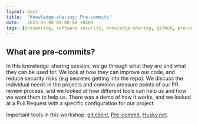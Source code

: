 ```yaml
---
layout: post
title:  "Knowledge-sharing: Pre-commits"
date:   2023-03-08 08:00:00 +0200
tags: [presenting, software security, knowledge-sharing, github, pre-commit hooks]
---
```


## What are pre-commits?

In this knowledge-sharing session, we go through what they are and what they can be used for.
We look at how they can improve our code, and reduce security risks (e.g secretes getting into the repo).
We discuss the individual needs in the projects and common pressure points of our PR review process,
and we looked at how different tools can help us and how we want them to help us.
There was a demo of how it works, and we looked at a Pull Request with a specific configuration for our project.

Important tools in this workshop:
[git client](https://git-scm.com),
[Pre-commit](https://pre-commit.com/),
[Husky.net](https://alirezanet.github.io/Husky.Net/).
